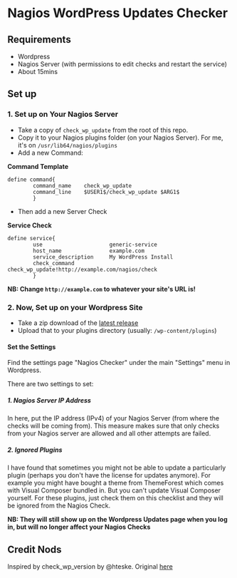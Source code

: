 Nagios WordPress Updates Checker
===============

## Requirements
 - Wordpress
 - Nagios Server (with permissions to edit checks and restart the service)
 - About 15mins
## Set up
### 1. Set up on Your Nagios Server
 - Take a copy of `check_wp_update` from the root of this repo.
 - Copy it to your Nagios plugins folder (on your Nagios Server). For me, it's on `/usr/lib64/nagios/plugins`
 - Add a new Command:
 
__Command Template__

	define command{
	        command_name    check_wp_update
	        command_line    $USER1$/check_wp_update $ARG1$
	        }

 - Then add a new Server Check
 
 __Service Check__

	define service{
	        use                     generic-service
	        host_name               example.com
	        service_description     My WordPress Install
	        check_command           check_wp_update!http://example.com/nagios/check
	        }
 
 **NB: Change `http://example.com` to whatever your site's URL is!**

### 2. Now, Set up on your Wordpress Site
- Take a zip download of the [latest release](https://github.com/fredbradley/nagios-wordpress-updates-checker/releases/tag/1.7.0)
- Upload that to your plugins directory (usually: `/wp-content/plugins`)

#### Set the Settings
Find the settings page "Nagios Checker" under the main "Settings" menu in Wordpress.

There are two settings to set: 
##### 1. Nagios Server IP Address
In here, put the IP address (IPv4) of your Nagios Server (from where the checks will be coming from). This measure makes sure that only checks from your Nagios server are allowed and all other attempts are failed.

##### 2. Ignored Plugins
I have found that sometimes you might not be able to update a particularly plugin (perhaps you don't have the license for updates anymore). For example you might have bought a theme from ThemeForest which comes with Visual Composer bundled in. But you can't update Visual Composer yourself. For these plugins, just check them on this checklist and they will be ignored from the Nagios Check. 

**NB: They will still show up on the Wordpress Updates page when you log in, but will no longer affect your Nagios Checks**

## Credit Nods
Inspired by check\_wp\_version by @hteske. Original [here](http://exchange.nagios.org/directory/Plugins/CMS-and-Blog-Software/Wordpress/check_wp_version/details)
